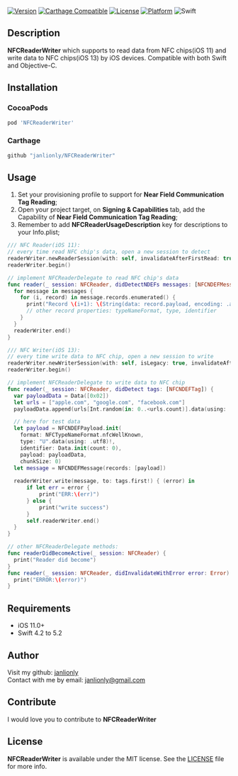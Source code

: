 [![Version](https://img.shields.io/cocoapods/v/NFCReaderWriter.svg?style=flat)](https://cocoapods.org/pods/NFCReaderWriter)
[![Carthage Compatible](https://img.shields.io/badge/Carthage-compatible-4BC51D.svg?style=flat)](https://github.com/Carthage/Carthage)
[![License](https://img.shields.io/cocoapods/l/NFCReaderWriter.svg?style=flat)](https://github.com/janlionly/NFCReaderWriter/blob/master/LICENSE)
[![Platform](https://img.shields.io/cocoapods/p/NFCReaderWriter.svg?style=flat)](https://github.com/janlionly/NFCReaderWriter)
![Swift](https://img.shields.io/badge/%20in-swift%204.2-orange.svg)

## Description
**NFCReaderWriter** which supports to read data from NFC chips(iOS 11) and write data to NFC chips(iOS 13) by iOS devices. Compatible with both Swift and Objective-C.

## Installation

### CocoaPods

```ruby
pod 'NFCReaderWriter'
```

### Carthage

```ruby
github "janlionly/NFCReaderWriter"
```

## Usage

1. Set your provisioning profile to support for **Near Field Communication Tag Reading**;
2. Open your project target, on **Signing & Capabilities** tab, add the Capability of **Near Field Communication Tag Reading**;
3. Remember to add **NFCReaderUsageDescription** key for descriptions to your Info.plist;

```swift
/// NFC Reader(iOS 11):
// every time read NFC chip's data, open a new session to detect
readerWriter.newReaderSession(with: self, invalidateAfterFirstRead: true, alertMessage: "Nearby NFC Card for read")
readerWriter.begin()

// implement NFCReaderDelegate to read NFC chip's data
func reader(_ session: NFCReader, didDetectNDEFs messages: [NFCNDEFMessage]) {
  for message in messages {
    for (i, record) in message.records.enumerated() {
      print("Record \(i+1): \(String(data: record.payload, encoding: .ascii))")
      // other record properties: typeNameFormat, type, identifier
    }
  }
  readerWriter.end()
}

/// NFC Writer(iOS 13):
// every time write data to NFC chip, open a new session to write
readerWriter.newWriterSession(with: self, isLegacy: true, invalidateAfterFirstRead: true, alertMessage: "Nearby NFC Card for write")
readerWriter.begin()

// implement NFCReaderDelegate to write data to NFC chip
func reader(_ session: NFCReader, didDetect tags: [NFCNDEFTag]) {
  var payloadData = Data([0x02])
  let urls = ["apple.com", "google.com", "facebook.com"]
  payloadData.append(urls[Int.random(in: 0..<urls.count)].data(using: .utf8)!)

  // here for test data
  let payload = NFCNDEFPayload.init(
    format: NFCTypeNameFormat.nfcWellKnown,
    type: "U".data(using: .utf8)!,
    identifier: Data.init(count: 0),
    payload: payloadData,
    chunkSize: 0)
  let message = NFCNDEFMessage(records: [payload])
  
  readerWriter.write(message, to: tags.first!) { (error) in
      if let err = error {
          print("ERR:\(err)")
      } else {
          print("write success")
      }
      self.readerWriter.end()
  }
}

// other NFCReaderDelegate methods:
func readerDidBecomeActive(_ session: NFCReader) {
  print("Reader did become")
}
func reader(_ session: NFCReader, didInvalidateWithError error: Error) {
  print("ERROR:\(error)")
}

```

## Requirements

- iOS 11.0+
- Swift 4.2 to 5.2

## Author

Visit my github: [janlionly](https://github.com/janlionly)<br>
Contact with me by email: janlionly@gmail.com

## Contribute

I would love you to contribute to **NFCReaderWriter**

## License

**NFCReaderWriter** is available under the MIT license. See the [LICENSE](https://github.com/janlionly/NFCReaderWriter/blob/master/LICENSE) file for more info.

